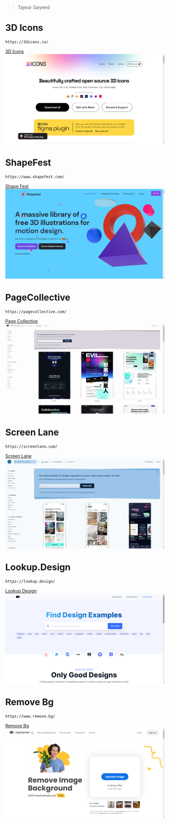 > Tajwar Saiyeed

# 3D Icons

```
https://3dicons.co/
```

[3D Icons](https://3dicons.co/)
![3D Icons](website/3dicons.png)

# ShapeFest

```
https://www.shapefest.com/
```

[Shape Fest](https://www.shapefest.com/)
![Shape Fest](website/shapefest.png)

# PageCollective

```
https://pagecollective.com/
```

[Page Collective](https://pagecollective.com/)
![Page Collective](website/pagecollective.png)

# Screen Lane

```
https://screenlane.com/
```

[Screen Lane](https://screenlane.com/)
![Screen Lane](website/screenlane.png)

# Lookup.Design

```
https://lookup.design/
```

[Lookup Design](https://lookup.design/)
![Lookup Design](website/lookupDesign.png)

# Remove Bg

```
https://www.remove.bg/
```

[Remove Bg](https://www.remove.bg/)
![removeBg](website/removebg.png)
